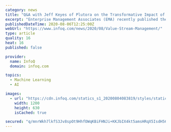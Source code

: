 ```yaml
---
category: news
title: "Q&A with Jeff Keyes of Plutora on the Transformative Impact of Value Stream Management"
excerpt: "Enterprise Management Associates (EMA) recently published their DevOps 2021 research that forecasts nearly 50% growth in VSM vendor penetration during 2020, and suggests VSM vendors are delivering against expectations."
publishedDateTime: 2020-08-06T12:25:00Z
webUrl: "https://www.infoq.com/news/2020/08/Value-Stream-Management/"
type: article
quality: 16
heat: 16
published: false

provider:
  name: InfoQ
  domain: infoq.com

topics:
  - Machine Learning
  - AI

images:
  - url: "https://cdn.infoq.com/statics_s1_20200804083819/styles/static/images/logo/logo-big.jpg"
    width: 1200
    height: 630
    isCached: true

secured: "q/mnrWkh7lkfS3Jv8spOt9HhfOWqKBiFHNJi+KKJbIX4kt5amsHRqX5IsdH56Dn+FQSiXd6AlpkZQyXqsp5/ny0IvkuzAb3OeZ4RU5fJRY9ycMTb4QgqifueoGqOtXUty3l2XKHQ2bNNKyniKehbZHz98+FiLJEyb4QBLzfIAXosZFRtoI8HIfvNDnifFdmIEuLbjCPTPLVgBf3EOwYkOMcVz/e07jL7bNjhhOWaMOIXS1XV9Gkq+DvDSHtBEv8nLzFXom8D1hUF62IDmB4kwe2CPhxezpWdM3rb4B6mCWWoJv2blIOSHIoT3enOKFeEvOSqZEDxjSZlygIrcOcYWg==;purQJuXqeItdstB0lrGpAQ=="
---
```


